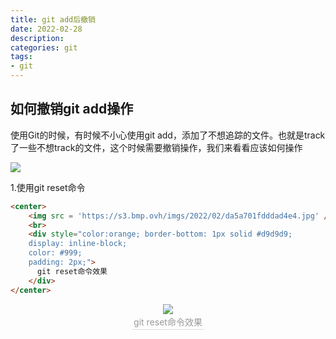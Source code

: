 ```yaml
---
title: git add后撤销
date: 2022-02-28
description: 
categories: git
tags:
- git
---
```



## 如何撤销git add操作 ##
使用Git的时候，有时候不小心使用git add，添加了不想追踪的文件。也就是track了一些不想track的文件，这个时候需要撤销操作，我们来看看应该如何操作

![](https://s3.bmp.ovh/imgs/2022/02/40f8615fa0e6951a.jpg)

1.使用git reset命令
```html
<center>
    <img src = 'https://s3.bmp.ovh/imgs/2022/02/da5a701fdddad4e4.jpg' />
    <br>
    <div style="color:orange; border-bottom: 1px solid #d9d9d9;
    display: inline-block;
    color: #999;
    padding: 2px;">
      git reset命令效果
  	</div>
</center>
```
<center>
    <img src = 'https://s3.bmp.ovh/imgs/2022/02/da5a701fdddad4e4.jpg' />
    <br>
    <div style="color:orange; border-bottom: 1px solid #d9d9d9;
    display: inline-block;
    color: #999;
    padding: 2px;">
      git reset命令效果
  	</div>
</center>


